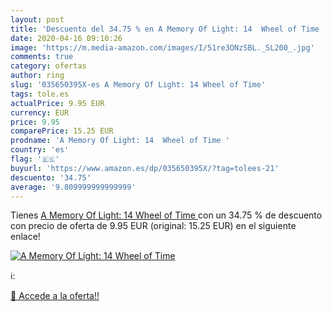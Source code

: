 ```yaml
---
layout: post
title: 'Descuento del 34.75 % en A Memory Of Light: 14  Wheel of Time '
date: 2020-04-16 09:10:26
image: 'https://m.media-amazon.com/images/I/51re3ONzSBL._SL200_.jpg'
comments: true
category: ofertas
author: ring
slug: '035650395X-es A Memory Of Light: 14 Wheel of Time'
tags: tole.es
actualPrice: 9.95 EUR
currency: EUR
price: 9.95
comparePrice: 15.25 EUR
prodname: 'A Memory Of Light: 14  Wheel of Time '
country: 'es'
flag: '🇪🇸'
buyurl: 'https://www.amazon.es/dp/035650395X/?tag=tolees-21'
descuento: '34.75'
average: '9.809999999999999'
---
```


Tienes [A Memory Of Light: 14  Wheel of Time ](https://www.amazon.es/dp/035650395X/?tag=tolees-21) con un 34.75 % de descuento con precio de oferta de 9.95 EUR (original: 15.25 EUR) en el siguiente enlace!

[![A Memory Of Light: 14  Wheel of Time ](https://m.media-amazon.com/images/I/51re3ONzSBL._SL200_.jpg)](https://www.amazon.es/dp/035650395X/?tag=tolees-21)

ℹ️:


[🛒 Accede a la oferta!!](https://www.amazon.es/dp/035650395X/?tag=tolees-21)
